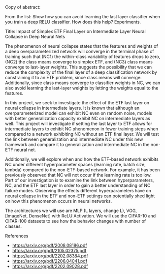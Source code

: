 Copy of abstract:


From the list: Show how you can avoid learning the last layer classifier when you train a deep RELU classifier. How does this help? Experiments.
 
 
Title: Impact of Simplex ETF Final Layer on Intermediate Layer Neural Collapse in Deep Neural Nets

The phenomenon of neural collapse states that the features and weights of a deep overparameterized network will converge in the terminal phase of training such that (NC1) the within-class variability of features drops to zero, (NC2) the class means converge to simplex ETF, and (NC3) class means converge to last-layer weights. This suggests the possibility that we can reduce the complexity of the final layer of a deep classification network by constraining it to an ETF problem, since class means will converge. Additionally, since class means converge to classifier weights in NC, we can also avoid learning the last-layer weights by letting the weights equal to the features.
 
In this project, we seek to investigate the effect of the ETF last layer on neural collapse in intermediate layers. It is known that although an overparameterized model can exhibit NC even on random noise, models with better generalization capacity exhibit NC on intermediate layers as well. This project will investigate if setting the last layer to ETF allows for intermediate layers to exhibit NC phenomenon in fewer training steps when compared to a network exhibiting NC without an ETF final layer. We will test the link between generalization and intermediate NC under this new framework and compare it to generalization and intermediate NC in the non-ETF neural net.
 
Additionally, we will explore when and how the ETF-based network exhibits NC under different hyperparameter spaces (learning rate, batch size, lambda) compared to the non-ETF-based network. For example, it has been previously observed that NC will not occur if the learning rate is too low. Part of our investigation is to examine the link between hyperparameters, NC, and the ETF last layer in order to gain a better understanding of NC failure modes. Observing the effects different hyperparameters have on neural collapse in the ETF and non-ETF settings can potentially shed light on how this phenomenon occurs in neural networks.
 
The architectures we will use are MLP (L layers, change L), VGG, [ImageNet, DenseNet] with ReLU Activation. We will use the CIFAR-10 and CIFAR-100 datasets to see how the behavior changes with number of classes. 
 
References
- https://arxiv.org/pdf/2008.08186.pdf
- https://arxiv.org/pdf/2105.02375.pdf
- https://arxiv.org/pdf/2202.08384.pdf
- https://arxiv.org/pdf/2206.04041.pdf
- https://arxiv.org/pdf/2202.09028.pdf